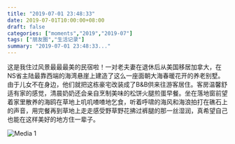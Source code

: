 ```yaml
---
title: "2019-07-01 23:48:33"
date: 2019-07-01T10:00:00+08:00
draft: false
categories: ["moments","2019","2019-07"]
tags: ["朋友圈","生活记录"]
summary: "2019-07-01 23:48:33..."
---
```


这是我住过风景最最最美的民宿啦！一对老夫妻在退休后从美国移居加拿大，在NS省主陆最靠西端的海湾悬崖上建造了这么一座面朝大海春暖花开的养老别墅。由于儿女不在身边，他们就把这栋豪宅改装成了B&B供来往游客居住。客房温馨舒适有家的感觉，清晨奶奶还会亲自烹制美味的松饼火腿煎蛋早餐。坐在落地窗前望着家里散养的海鸥在草地上叽叽喳喳地乞食，听着呼啸的海风和海浪拍打在礁石上的声音，用完餐再到草地上走走感受野草野花拂过裤腿的那一丝湿润，真希望自己也能在这样美好的地方住一辈子。

![Media 1](/Moments/photos/2019-07-01/201907012348330.jpg)

